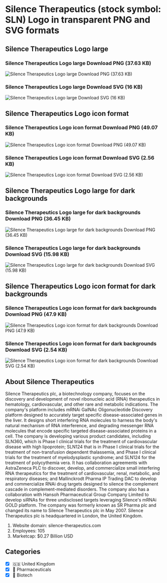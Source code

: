 # Silence Therapeutics (stock symbol: SLN) Logo in transparent PNG and SVG formats

## Silence Therapeutics Logo large

### Silence Therapeutics Logo large Download PNG (37.63 KB)

![Silence Therapeutics Logo large Download PNG (37.63 KB)](/img/orig/SLN_BIG-11bf6f6c.png)

### Silence Therapeutics Logo large Download SVG (16 KB)

![Silence Therapeutics Logo large Download SVG (16 KB)](/img/orig/SLN_BIG-658cf22b.svg)

## Silence Therapeutics Logo icon format

### Silence Therapeutics Logo icon format Download PNG (49.07 KB)

![Silence Therapeutics Logo icon format Download PNG (49.07 KB)](/img/orig/SLN-1bffb9bd.png)

### Silence Therapeutics Logo icon format Download SVG (2.56 KB)

![Silence Therapeutics Logo icon format Download SVG (2.56 KB)](/img/orig/SLN-7fcb5fdf.svg)

## Silence Therapeutics Logo large for dark backgrounds

### Silence Therapeutics Logo large for dark backgrounds Download PNG (36.45 KB)

![Silence Therapeutics Logo large for dark backgrounds Download PNG (36.45 KB)](/img/orig/SLN_BIG.D-995ae05d.png)

### Silence Therapeutics Logo large for dark backgrounds Download SVG (15.98 KB)

![Silence Therapeutics Logo large for dark backgrounds Download SVG (15.98 KB)](/img/orig/SLN_BIG.D-442bd4e8.svg)

## Silence Therapeutics Logo icon format for dark backgrounds

### Silence Therapeutics Logo icon format for dark backgrounds Download PNG (47.9 KB)

![Silence Therapeutics Logo icon format for dark backgrounds Download PNG (47.9 KB)](/img/orig/SLN.D-ac154066.png)

### Silence Therapeutics Logo icon format for dark backgrounds Download SVG (2.54 KB)

![Silence Therapeutics Logo icon format for dark backgrounds Download SVG (2.54 KB)](/img/orig/SLN.D-80762b77.svg)

## About Silence Therapeutics

Silence Therapeutics plc, a biotechnology company, focuses on the discovery and development of novel ribonucleic acid (RNA) therapeutics in hematology, cardiovascular, and other rare and metabolic indications. The company's platform includes mRNAi GalNAc Oligonucleotide Discovery platform designed to accurately target specific disease-associated genes in the liver. It designs short interfering RNA molecules to harness the body's natural mechanism of RNA interference, and degrading messenger RNA molecules that encode specific targeted disease-associated proteins in a cell. The company is developing various product candidates, including SLN360, which is Phase I clinical trials for the treatment of cardiovascular disease with high lipoprotein; SLN124 that is in Phase I clinical trials for the treatment of non-transfusion dependent thalassemia, and Phase I clinical trials for the treatment of myelodysplastic syndrome; and SLN124 for the treatment of polycythemia vera. It has collaboration agreements with AstraZeneca PLC to discover, develop, and commercialize small interfering RNA therapeutics for the treatment of cardiovascular, renal, metabolic, and respiratory diseases; and Mallinckrodt Pharma IP Trading DAC to develop and commercialize RNAi drug targets designed to silence the complement cascade in complement-mediated disorders. The company also has a collaboration with Hansoh Pharmaceutical Group Company Limited to develop siRNAs for three undisclosed targets leveraging Silence's mRNAi GOLD platform. The company was formerly known as SR Pharma plc and changed its name to Silence Therapeutics plc in May 2007. Silence Therapeutics plc is headquartered in London, the United Kingdom.

1. Website domain: silence-therapeutics.com
2. Employees: 105
3. Marketcap: $0.27 Billion USD


## Categories
- [x] 🇬🇧 United Kingdom
- [x] 💊 Pharmaceuticals
- [x] 🧬 Biotech
